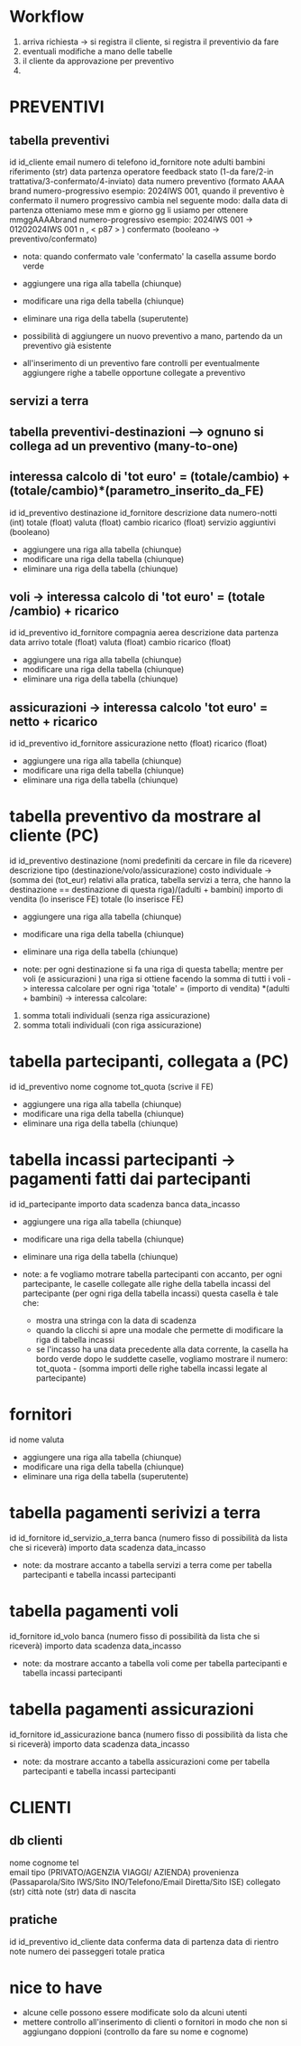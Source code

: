 # Workflow
1. arriva richiesta -> si registra il cliente, si registra il preventivio da fare
2. eventuali modifiche a mano delle tabelle
3. il cliente da approvazione per preventivo
4. 

# PREVENTIVI

## tabella preventivi
id
id_cliente
email
numero di telefono
id_fornitore
note
adulti
bambini
riferimento (str)
data partenza
operatore 
feedback
stato (1-da fare/2-in trattativa/3-confermato/4-inviato)
data
numero preventivo (formato AAAA brand numero-progressivo esempio: 2024IWS 001, quando il preventivo è confermato il numero progressivo cambia nel seguente modo: 
dalla data di partenza otteniamo mese mm e giorno gg
li usiamo per ottenere
mmggAAAAbrand numero-progressivo
esempio: 2024IWS 001 -> 01202024IWS 001 n   , <  p87 >
)
confermato (booleano -> preventivo/confermato)

- nota: quando confermato vale 'confermato' la casella assume bordo verde
-  aggiungere una riga alla tabella (chiunque)
-  modificare una riga della tabella (chiunque)
-  eliminare una riga della tabella (superutente)

-  possibilità di aggiungere un nuovo preventivo a mano, partendo da un preventivo già esistente
-  all'inserimento di un preventivo fare controlli per eventualmente aggiungere righe a tabelle opportune collegate a preventivo    



## servizi a terra
## tabella preventivi-destinazioni --> ognuno si collega ad un preventivo (many-to-one)
## interessa calcolo di 'tot euro' = (totale/cambio) + (totale/cambio)*(parametro_inserito_da_FE)
id
id_preventivo
destinazione
id_fornitore
descrizione
data
numero-notti (int)
totale  (float)
valuta (float)
cambio
ricarico (float)
servizio aggiuntivi (booleano)

-  aggiungere una riga alla tabella (chiunque)
-  modificare una riga della tabella (chiunque)
-  eliminare una riga della tabella (chiunque)


## voli -> interessa calcolo di 'tot euro' = (totale /cambio) + ricarico
id
id_preventivo
id_fornitore
compagnia aerea
descrizione
data partenza 
data arrivo
totale (float)
valuta (float)
cambio 
ricarico (float)

-  aggiungere una riga alla tabella (chiunque)
-  modificare una riga della tabella (chiunque)
-  eliminare una riga della tabella (chiunque)


## assicurazioni -> interessa calcolo 'tot euro' = netto + ricarico
id
id_preventivo
id_fornitore
assicurazione
netto (float)
ricarico (float)

-  aggiungere una riga alla tabella (chiunque)
-  modificare una riga della tabella (chiunque)
-  eliminare una riga della tabella (chiunque)

# tabella preventivo da mostrare al cliente  (PC)
id
id_preventivo
destinazione (nomi predefiniti da cercare in file da ricevere)
descrizione
tipo (destinazione/volo/assicurazione)
costo individuale -> (somma dei (tot_eur) relativi alla pratica, tabella servizi a terra, che hanno la destinazione == destinazione di questa riga)/(adulti + bambini)
importo di vendita (lo inserisce FE)
totale (lo inserisce FE)

-  aggiungere una riga alla tabella (chiunque)
-  modificare una riga della tabella (chiunque)
-  eliminare una riga della tabella (chiunque)

- note: per ogni destinazione si fa una riga di questa tabella; mentre per voli (e assicurazioni ) una riga si ottiene facendo la somma di tutti i voli
->  interessa calcolare per ogni riga 'totale' = (importo di vendita) *(adulti + bambini)
-> interessa calcolare:
1. somma totali individuali (senza riga assicurazione)
2. somma totali individuali (con riga assicurazione)

# tabella partecipanti, collegata a (PC)
id
id_preventivo
nome 
cognome 
tot_quota (scrive il FE)

-  aggiungere una riga alla tabella (chiunque)
-  modificare una riga della tabella (chiunque)
-  eliminare una riga della tabella (chiunque)

# tabella incassi partecipanti -> pagamenti fatti dai partecipanti
id
id_partecipante
importo
data scadenza
banca
data_incasso

-  aggiungere una riga alla tabella (chiunque)
-  modificare una riga della tabella (chiunque)
-  eliminare una riga della tabella (chiunque)

- note: a fe vogliamo motrare tabella partecipanti con accanto, per ogni partecipante, le caselle collegate alle righe della tabella incassi del partecipante (per ogni riga della tabella incassi)
  questa casella è tale che: 
  - mostra una stringa con la data di scadenza
  - quando la clicchi si apre una modale che permette di modificare la riga di tabella incassi
  - se l'incasso ha una data precedente alla data corrente, la casella ha bordo verde
dopo le suddette caselle, vogliamo mostrare il numero: tot_quota - (somma importi delle righe tabella incassi legate al partecipante)

# fornitori
id 
nome
valuta

-  aggiungere una riga alla tabella (chiunque)
-  modificare una riga della tabella (chiunque)
-  eliminare una riga della tabella (superutente)


# tabella pagamenti serivizi a terra
id
id_fornitore
id_servizio_a_terra
banca (numero fisso di possibilità da lista che si riceverà)
importo
data scadenza
data_incasso

- note: da mostrare accanto a tabella servizi a terra come per tabella partecipanti e tabella incassi partecipanti

# tabella pagamenti voli
id_fornitore
id_volo
banca (numero fisso di possibilità da lista che si riceverà)
importo
data scadenza
data_incasso

- note: da mostrare accanto a tabella voli come per tabella partecipanti e tabella incassi partecipanti

# tabella pagamenti assicurazioni
id_fornitore
id_assicurazione
banca (numero fisso di possibilità da lista che si riceverà)
importo
data scadenza
data_incasso

- note: da mostrare accanto a tabella assicurazioni come per tabella partecipanti e tabella incassi partecipanti
  
# CLIENTI
## db clienti
nome 
cognome 
tel  
email
tipo (PRIVATO/AGENZIA VIAGGI/ AZIENDA)
provenienza (Passaparola/Sito IWS/Sito INO/Telefono/Email Diretta/Sito ISE)
collegato (str)
città
note (str)
data di nascita

## pratiche
id
id_preventivo
id_cliente
data conferma
data di partenza
data di rientro
note
numero dei passeggeri
totale pratica


# nice to have
- alcune celle possono essere modificate solo da alcuni utenti
- mettere controllo all'inserimento di clienti o fornitori in modo che non si aggiungano doppioni (controllo da fare su nome e cognome)


